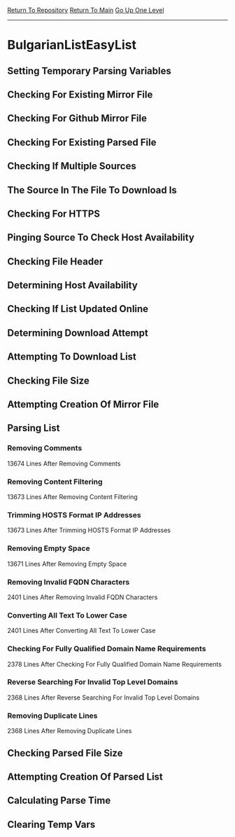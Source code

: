 [Return To Repository](https://github.com/deathbybandaid/piholeparser/)
[Return To Main](https://github.com/deathbybandaid/piholeparser/blob/master/RecentRunLogs/Mainlog.md)
[Go Up One Level](https://github.com/deathbybandaid/piholeparser/blob/master/RecentRunLogs/TopLevelScripts/30-Processing-External-Blacklists.md)
____________________________________
# BulgarianListEasyList
## Setting Temporary Parsing Variables
## Checking For Existing Mirror File
## Checking For Github Mirror File
## Checking For Existing Parsed File
## Checking If Multiple Sources
## The Source In The File To Download Is
## Checking For HTTPS
## Pinging Source To Check Host Availability
## Checking File Header
## Determining Host Availability
## Checking If List Updated Online
## Determining Download Attempt
## Attempting To Download List
## Checking File Size
## Attempting Creation Of Mirror File
## Parsing List
### Removing Comments
13674 Lines After Removing Comments
### Removing Content Filtering
13673 Lines After Removing Content Filtering
### Trimming HOSTS Format IP Addresses
13673 Lines After Trimming HOSTS Format IP Addresses
### Removing Empty Space
13671 Lines After Removing Empty Space
### Removing Invalid FQDN Characters
2401 Lines After Removing Invalid FQDN Characters
### Converting All Text To Lower Case
2401 Lines After Converting All Text To Lower Case
### Checking For Fully Qualified Domain Name Requirements
2378 Lines After Checking For Fully Qualified Domain Name Requirements
### Reverse Searching For Invalid Top Level Domains
2368 Lines After Reverse Searching For Invalid Top Level Domains
### Removing Duplicate Lines
2368 Lines After Removing Duplicate Lines
## Checking Parsed File Size
## Attempting Creation Of Parsed List
## Calculating Parse Time
## Clearing Temp Vars
